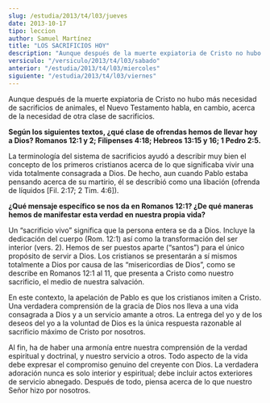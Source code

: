 ```yaml
---
slug: /estudia/2013/t4/l03/jueves
date: 2013-10-17
tipo: leccion
author: Samuel Martínez
title: "LOS SACRIFICIOS HOY"
description: "Aunque después de la muerte expiatoria de Cristo no hubo más necesidad de  sacrificios de animales, el Nuevo Testamento habla, en cambio, acerca de la  necesidad de otra clase de sacrificios."
versiculo: "/versiculo/2013/t4/l03/sabado"
anterior: "/estudia/2013/t4/l03/miercoles"
siguiente: "/estudia/2013/t4/l03/viernes"
---
```


Aunque después de la muerte expiatoria de Cristo no hubo más necesidad de sacrificios de animales, el Nuevo Testamento habla, en cambio, acerca de la necesidad de otra clase de sacrificios.

**Según los siguientes textos, ¿qué clase de ofrendas hemos de llevar hoy a Dios? Romanos 12:1 y 2; Filipenses 4:18; Hebreos 13:15 y 16; 1 Pedro 2:5.**

La terminología del sistema de sacrificios ayudó a describir muy bien el concepto de los primeros cristianos acerca de lo que significaba vivir una vida totalmente consagrada a Dios. De hecho, aun cuando Pablo estaba pensando acerca de su martirio, él se describió como una libación (ofrenda de líquidos [Fil. 2:17; 2 Tim. 4:6]).

**¿Qué mensaje específico se nos da en Romanos 12:1? ¿De qué maneras hemos de manifestar esta verdad en nuestra propia vida?**

Un “sacrificio vivo” significa que la persona entera se da a Dios. Incluye la dedicación del cuerpo (Rom. 12:1) así como la transformación del ser interior (vers. 2). Hemos de ser puestos aparte (“santos”) para el único propósito de servir a Dios. Los cristianos se presentarán a sí mismos totalmente a Dios por causa de las “misericordias de Dios”, como se describe en Romanos 12:1 al 11, que presenta a Cristo como nuestro sacrificio, el medio de nuestra salvación.

En este contexto, la apelación de Pablo es que los cristianos imiten a Cristo. Una verdadera comprensión de la gracia de Dios nos lleva a una vida consagrada a Dios y a un servicio amante a otros. La entrega del yo y de los deseos del yo a la voluntad de Dios es la única respuesta razonable al sacrificio máximo de Cristo por nosotros.

Al fin, ha de haber una armonía entre nuestra comprensión de la verdad espiritual y doctrinal, y nuestro servicio a otros. Todo aspecto de la vida debe expresar el compromiso genuino del creyente con Dios. La verdadera adoración nunca es solo interior y espiritual; debe incluir actos exteriores de servicio abnegado. Después de todo, piensa acerca de lo que nuestro Señor hizo por nosotros.
